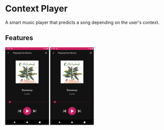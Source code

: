 # Context Player

A smart music player that predicts a song depending on the user's context.

## Features

<p float="left">
<img src="https://github.com/4Gabby4/context-player/blob/master/screenshots/NowPlayingScreen.png" height="250">
<img src="https://github.com/4Gabby4/context-player/blob/master/screenshots/NowPlayingScreen.png" height="250">
</p>
